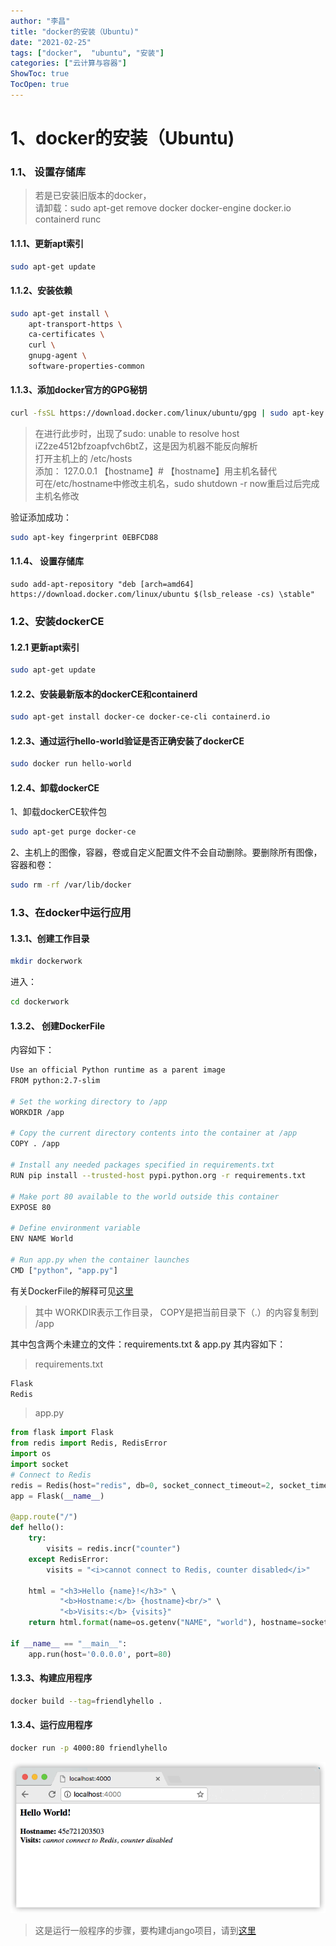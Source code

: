 ```yaml
---
author: "李昌"
title: "docker的安装（Ubuntu)"
date: "2021-02-25"
tags: ["docker",  "ubuntu", "安装"]
categories: ["云计算与容器"]
ShowToc: true
TocOpen: true
---
```

# 1、docker的安装（Ubuntu)  

### 1.1、 设置存储库
> 若是已安装旧版本的docker，  
请卸载：sudo apt-get remove docker docker-engine docker.io containerd runc

#### 1.1.1、更新apt索引
 ```bash
 sudo apt-get update
 ```

#### 1.1.2、安装依赖
```bash
sudo apt-get install \
    apt-transport-https \
    ca-certificates \
    curl \
    gnupg-agent \
    software-properties-common
```

#### 1.1.3、添加docker官方的GPG秘钥
```bash
curl -fsSL https://download.docker.com/linux/ubuntu/gpg | sudo apt-key add -
```
> 在进行此步时，出现了sudo: unable to resolve host iZ2ze4512bfzoapfvch6btZ，这是因为机器不能反向解析  
打开主机上的 /etc/hosts  
添加： 127.0.0.1 【hostname】# 【hostname】用主机名替代  
可在/etc/hostname中修改主机名，sudo shutdown -r now重启过后完成主机名修改

验证添加成功：
```bash
sudo apt-key fingerprint 0EBFCD88
```

#### 1.1.4、 设置存储库
```
sudo add-apt-repository "deb [arch=amd64] https://download.docker.com/linux/ubuntu $(lsb_release -cs) \stable"

```

### 1.2、安装dockerCE

#### 1.2.1 更新apt索引
```bash
sudo apt-get update
```

#### 1.2.2、安装最新版本的dockerCE和containerd
```bash
sudo apt-get install docker-ce docker-ce-cli containerd.io
```

#### 1.2.3、通过运行hello-world验证是否正确安装了dockerCE
```bash
sudo docker run hello-world
```

#### 1.2.4、卸载dockerCE
1、卸载dockerCE软件包  
```bash
sudo apt-get purge docker-ce
```
2、主机上的图像，容器，卷或自定义配置文件不会自动删除。要删除所有图像，容器和卷：  
```bash
sudo rm -rf /var/lib/docker
```

### 1.3、在docker中运行应用

#### 1.3.1、创建工作目录
```bash
mkdir dockerwork
```
进入：  
```bash
cd dockerwork
```



#### 1.3.2、 创建DockerFile
内容如下：  
```bash
Use an official Python runtime as a parent image  
FROM python:2.7-slim  

# Set the working directory to /app  
WORKDIR /app  

# Copy the current directory contents into the container at /app  
COPY . /app  

# Install any needed packages specified in requirements.txt  
RUN pip install --trusted-host pypi.python.org -r requirements.txt  

# Make port 80 available to the world outside this container  
EXPOSE 80  

# Define environment variable  
ENV NAME World  

# Run app.py when the container launches  
CMD ["python", "app.py"] 
```
有关DockerFile的解释可见[这里](https://docs.docker.com/develop/develop-images/dockerfile_best-practices/)
> 其中 WORKDIR表示工作目录， COPY是把当前目录下（.）的内容复制到 /app  

其中包含两个未建立的文件：requirements.txt & app.py
其内容如下：
> requirements.txt   

```txt
Flask
Redis
```
> app.py  

```python
from flask import Flask
from redis import Redis, RedisError
import os
import socket
# Connect to Redis
redis = Redis(host="redis", db=0, socket_connect_timeout=2, socket_timeout=2)
app = Flask(__name__)

@app.route("/")
def hello():
    try:
        visits = redis.incr("counter")
    except RedisError:
        visits = "<i>cannot connect to Redis, counter disabled</i>"

    html = "<h3>Hello {name}!</h3>" \
           "<b>Hostname:</b> {hostname}<br/>" \
           "<b>Visits:</b> {visits}"
    return html.format(name=os.getenv("NAME", "world"), hostname=socket.gethostname(), visits=visits)

if __name__ == "__main__":
    app.run(host='0.0.0.0', port=80)
```


#### 1.3.3、构建应用程序
```bash
docker build --tag=friendlyhello .
```

#### 1.3.4、运行应用程序
```bash
docker run -p 4000:80 friendlyhello
```
![结果](./image/app-in-browser.png)
> 这是运行一般程序的步骤，要构建django项目，请到[这里](./在docker中构建django项目.ipynb)
